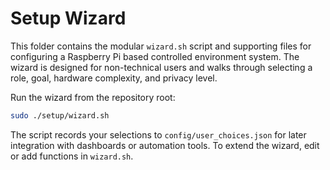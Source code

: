# Setup Wizard

This folder contains the modular `wizard.sh` script and supporting files for configuring a Raspberry Pi based controlled environment system. The wizard is designed for non-technical users and walks through selecting a role, goal, hardware complexity, and privacy level.

Run the wizard from the repository root:

```bash
sudo ./setup/wizard.sh
```

The script records your selections to `config/user_choices.json` for later integration with dashboards or automation tools. To extend the wizard, edit or add functions in `wizard.sh`.
